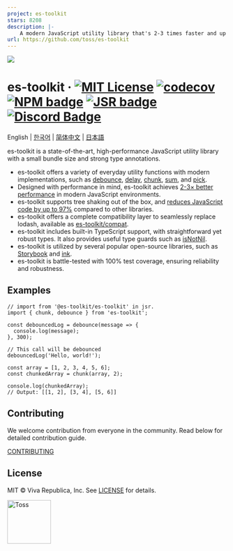 ```yaml
---
project: es-toolkit
stars: 8208
description: |-
    A modern JavaScript utility library that's 2-3 times faster and up to 97% smaller—a major upgrade to lodash.
url: https://github.com/toss/es-toolkit
---
```


![](./docs/public/og.png)

# es-toolkit &middot; [![MIT License](https://img.shields.io/badge/license-MIT-blue.svg)](https://github.com/toss/slash/blob/main/LICENSE) [![codecov](https://codecov.io/gh/toss/es-toolkit/graph/badge.svg?token=8N5S3AR3C7)](https://codecov.io/gh/toss/es-toolkit) [![NPM badge](https://img.shields.io/npm/v/es-toolkit?logo=npm)](https://www.npmjs.com/package/es-toolkit) [![JSR badge](https://jsr.io/badges/@es-toolkit/es-toolkit)](https://jsr.io/@es-toolkit/es-toolkit) [![Discord Badge](https://discord.com/api/guilds/1281071127052943361/widget.png?style=shield)](https://discord.gg/vGXbVjP2nY)

English | [한국어](https://github.com/toss/es-toolkit/blob/main/README-ko_kr.md) | [简体中文](https://github.com/toss/es-toolkit/blob/main/README-zh_hans.md) | [日本語](https://github.com/toss/es-toolkit/blob/main/README-ja_jp.md)

es-toolkit is a state-of-the-art, high-performance JavaScript utility library with a small bundle size and strong type annotations.

- es-toolkit offers a variety of everyday utility functions with modern implementations, such as [debounce](https://es-toolkit.slash.page/reference/function/debounce.html), [delay](https://es-toolkit.slash.page/reference/promise/delay.html), [chunk](https://es-toolkit.slash.page/reference/array/chunk.html), [sum](https://es-toolkit.slash.page/reference/math/sum.html), and [pick](https://es-toolkit.slash.page/reference/object/pick.html).
- Designed with performance in mind, es-toolkit achieves [2-3× better performance](https://es-toolkit.slash.page/performance.html) in modern JavaScript environments.
- es-toolkit supports tree shaking out of the box, and [reduces JavaScript code by up to 97%](https://es-toolkit.slash.page/bundle-size.html) compared to other libraries.
- es-toolkit offers a complete compatibility layer to seamlessly replace lodash, available as [es-toolkit/compat](https://es-toolkit.slash.page/compatibility.html).
- es-toolkit includes built-in TypeScript support, with straightforward yet robust types. It also provides useful type guards such as [isNotNil](https://es-toolkit.slash.page/reference/predicate/isNotNil.html).
- es-toolkit is utilized by several popular open-source libraries, such as [Storybook](https://github.com/storybookjs/storybook/blob/9d862798d666678cc4822e857c00bbd744169ced/code/core/package.json#L358) and [ink](https://github.com/vadimdemedes/ink/blob/2090ad9779be59dea71d173eb49785b7bd4495d0/package.json#L55).
- es-toolkit is battle-tested with 100% test coverage, ensuring reliability and robustness.

## Examples

```tsx
// import from '@es-toolkit/es-toolkit' in jsr.
import { chunk, debounce } from 'es-toolkit';

const debouncedLog = debounce(message => {
  console.log(message);
}, 300);

// This call will be debounced
debouncedLog('Hello, world!');

const array = [1, 2, 3, 4, 5, 6];
const chunkedArray = chunk(array, 2);

console.log(chunkedArray);
// Output: [[1, 2], [3, 4], [5, 6]]
```

## Contributing

We welcome contribution from everyone in the community. Read below for detailed contribution guide.

[CONTRIBUTING](https://github.com/toss/es-toolkit/blob/main/.github/CONTRIBUTING.md)

## License

MIT © Viva Republica, Inc. See [LICENSE](./LICENSE) for details.

<a title="Toss" href="https://toss.im">
  <picture>
    <source media="(prefers-color-scheme: dark)" srcset="https://static.toss.im/logos/png/4x/logo-toss-reverse.png">
    <img alt="Toss" src="https://static.toss.im/logos/png/4x/logo-toss.png" width="100">
  </picture>
</a>

